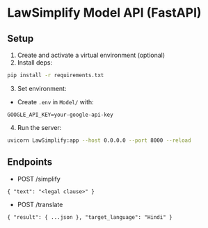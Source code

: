 # LawSimplify Model API (FastAPI)

## Setup

1. Create and activate a virtual environment (optional)
2. Install deps:

```bash
pip install -r requirements.txt
```

3. Set environment:

- Create `.env` in `Model/` with:
```
GOOGLE_API_KEY=your-google-api-key
```

4. Run the server:

```bash
uvicorn LawSimplify:app --host 0.0.0.0 --port 8000 --reload
```

## Endpoints

- POST /simplify
```
{ "text": "<legal clause>" }
```
- POST /translate
```
{ "result": { ...json }, "target_language": "Hindi" }
```